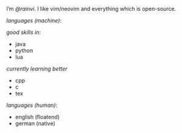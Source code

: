I’m *@rainvi*.
I like vim/neovim and everything which is open-source.

*languages (machine)*:

 _good skills in:_
  - java
  - python
  - lua

 _currently learning better_
  - cpp
  - c
  - tex

*languages (human)*:
  - english (floatend)
  - german (native)

